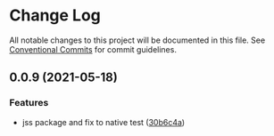 # Change Log

All notable changes to this project will be documented in this file.
See [Conventional Commits](https://conventionalcommits.org) for commit guidelines.

## 0.0.9 (2021-05-18)


### Features

* jss package and fix to native test ([30b6c4a](https://bitbucket.org/me-sign/design-system/commits/30b6c4a1551ee7feb66a31c48f38e1841a6ebdb2))
